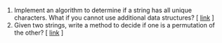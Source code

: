 1.  Implement an algorithm to determine if a string has all unique characters. What if you cannot use additional data structures? [ [link][1] ]
2.  Given two strings, write a method to decide if one is a permutation of the other? [ [link][3] ] 

[1]:https://github.com/inadram/CrackingCode/tree/master/src/main/dataStructures/arraysAndStrings/one
[3]:https://github.com/inadram/CrackingCode/tree/master/src/main/dataStructures/arraysAndStrings/three
